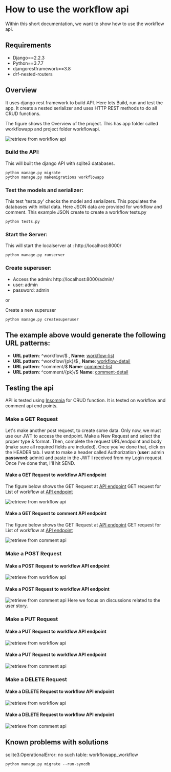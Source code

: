 # How to use the workflow api

Within this short documentation, we want to show how to use the workflow api.

## Requirements

- Django==2.2.3
- Python==3.7.7
- djangorestframework==3.8
- drf-nested-routers

## Overview
It uses django rest framework to build API. Here lets Build, run and test the app. It creats a nested serializer and uses HTTP REST methods to do all CRUD functions.

The figure shows the Overview of the project. This has app folder called workflowapp and project folder workflowapi.

![retrieve from workflow api](/workflowapi/pictures/overview.JPG)

### Build the API:

This will built the django API with sqlite3 databases.

```
python manage.py migrate
python manage.py makemigrations workflowapp

```
###  Test the models and serializer:

This test 'tests.py' checks the model and serializers. This populates the databases with initial data. Here JSON data are provided for workflow and comment.
This example JSON create to create a workflow tests.py

```
python tests.py

```

###  Start the Server:

This will start the localserver at : http://localhost:8000/


```
python manage.py runserver
```

###  Create superuser:

- Access the admin: http://localhost:8000/admin/
- user: admin
- password: admin

 or

 Create a new superuser
```
python manage.py createsuperuser
```


## The example above would generate the following URL patterns:

- **URL pattern**: ^workflow/$ , **Name**: [ workflow-list](http://localhost:8000/workflow/)
- **URL pattern**: ^workflow/{pk}/$ , **Name**: [ workflow-detail](http://localhost:8000/workflow/1)
- **URL pattern**: ^comment/$ **Name**: [comment-list](http://localhost:8000/comment/)
- **URL pattern**: ^comment/{pk}/$ **Name**: [comment-detail](http://localhost:8000/comment/1)

## Testing the api

API is tested using [Insomnia](https://insomnia.rest/) for CRUD function. It is tested on workflow  and comment api end points.

### Make a GET Request

Let's make another post request, to create some data. Only now, we must use our JWT to access the endpoint. Make a New Request and select the proper type & format. Then, complete the request URL/endpoint and body (make sure all required fields are included). Once you've done that, click on the HEADER tab. I want to make a header called Authorization (**user**: admin **password**: admin) and paste in the JWT I received from my Login request. Once I've done that, I'll hit SEND.

#### Make a GET Request to workflow API endpoint  

The figure below shows the GET Request at [API endpoint](http://localhost:8000/workflow/1)
GET request for List of workflow at [API endpoint](http://localhost:8000/workflow/)

![retrieve from workflow api](/workflowapi/pictures/GET.JPG)

#### Make a GET Request to comment API endpoint

The figure below shows the GET Request at [API endpoint](http://localhost:8000/comment/1)
GET request for List of workflow at [API endpoint](http://localhost:8000/comment/)

![retrieve from comment api](/workflowapi/pictures/GET_comment.JPG)

### Make a POST Request

#### Make a POST Request to workflow API endpoint
![retrieve from workflow api](/workflowapi/pictures/POST.JPG)

#### Make a POST Request to workflow API endpoint
![retrieve from comment api](/workflowapi/pictures/POST_comment.JPG)
Here we focus on discussions related to the user story.

### Make a PUT Request

#### Make a PUT Request to workflow API endpoint
![retrieve from workflow api](/workflowapi/pictures/PUT_workflow.JPG)

#### Make a PUT Request to workflow API endpoint
![retrieve from comment api](/workflowapi/pictures/PUT_comment.JPG)


### Make a DELETE Request

#### Make a DELETE Request to workflow API endpoint
![retrieve from workflow api](/workflowapi/pictures/DELETE_workflow.JPG)

#### Make a DELETE Request to workflow API endpoint
![retrieve from comment api](/workflowapi/pictures/DELETE_comment.JPG)


## Known problems with solutions

sqlite3.OperationalError: no such table: workflowapp_workflow

```
python manage.py migrate --run-syncdb
```

